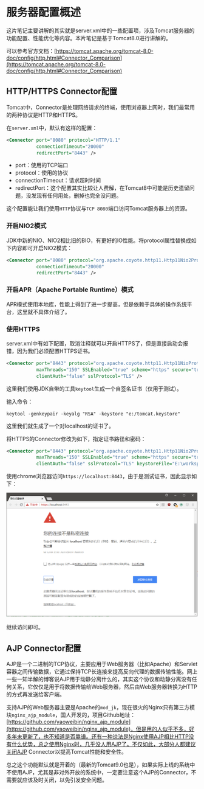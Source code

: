 # 服务器配置概述

这片笔记主要讲解的其实就是server.xml中的一些配置项，涉及Tomcat服务器的功能配置、性能优化等内容。本片笔记是基于Tomcat8.0进行讲解的。

可以参考官方文档：[https://tomcat.apache.org/tomcat-8.0-doc/config/http.html#Connector_Comparison](https://tomcat.apache.org/tomcat-8.0-doc/config/http.html#Connector_Comparison)

## HTTP/HTTPS Connector配置

Tomcat中，Connector是处理网络请求的终端，使用浏览器上网时，我们最常用的两种协议是HTTP和HTTPS。

在`server.xml`中，默认有这样的配置：

```xml
<Connector port="8080" protocol="HTTP/1.1"
           connectionTimeout="20000"
           redirectPort="8443" />
```

* port：使用的TCP端口
* protocol：使用的协议
* connectionTimeout：请求超时时间
* redirectPort：这个配置其实比较让人费解，在Tomcat8中可能是历史遗留问题，没发现有任何用处，删掉也完全没问题。

这个配置能让我们使用`HTTP`协议与`TCP 8080`端口访问Tomcat服务器上的资源。

### 开启NIO2模式

JDK中新的NIO、NIO2相比旧的BIO，有更好的IO性能。将protocol属性替换成如下内容即可开启NIO2模式：

```xml
<Connector port="8080" protocol="org.apache.coyote.http11.Http11Nio2Protocol"
           connectionTimeout="20000"
           redirectPort="8443" />
```

### 开启APR（Apache Portable Runtime）模式

APR模式使用本地库，性能上得到了进一步提高，但是依赖于具体的操作系统平台，这里就不具体介绍了。

### 使用HTTPS

server.xml中有如下配置，取消注释就可以开启HTTPS了，但是直接启动会报错，因为我们必须配置HTTPS证书。

```xml
<Connector port="8443" protocol="org.apache.coyote.http11.Http11NioProtocol"
           maxThreads="150" SSLEnabled="true" scheme="https" secure="true"
           clientAuth="false" sslProtocol="TLS" />
```

这里我们使用JDK自带的工具`keytool`生成一个自签名证书（仅用于测试）。

输入命令：
```
keytool -genkeypair -keyalg "RSA" -keystore "e:/tomcat.keystore"
```

这里我们就生成了一个对localhost的证书了。

将HTTPS的Connector修改为如下，指定证书路径和密码：

```xml
<Connector port="8443" protocol="org.apache.coyote.http11.Http11Nio2Protocol"
           maxThreads="150" SSLEnabled="true" scheme="https" secure="true"
           clientAuth="false" sslProtocol="TLS" keystoreFile="E:\workspace_ciyaz\common-files\tomcat.keystore" keystorePass="root" />
```

使用chrome浏览器访问`https://localhost:8443`，由于是测试证书，因此显示如下：

![](res/1.png)

继续访问即可。

## AJP Connector配置

AJP是一个二进制的TCP协议，主要应用于Web服务器（比如Apache）和Servlet容器之间传输数据，它通过保持TCP长连接来提高反向代理的数据传输性能。网上一些一知半解的博客说AJP用于动静分离什么的，其实这个协议和动静分离没有任何关系，它仅仅是用于将数据传输给Web服务器，然后由Web服务器转换为HTTP的方式再发送给客户端。

支持AJP的Web服务器主要是Apache的`mod_jk`，现在很火的Nginx只有第三方模块`nginx_ajp_module`，国人开发的，项目Github地址：[https://github.com/yaoweibin/nginx_ajp_module](https://github.com/yaoweibin/nginx_ajp_module)，但是用的人似乎不多，好多年未更新了，也不知道是否靠谱。还有一种说法是Nginx使用AJP相比HTTP没有什么优势，总之使用Nginx时，几乎没人用AJP了。不仅如此，大部分人都建议关闭AJP Connector以提高Tomcat性能和安全性。

总之这个功能默认就是开着的（最新的Tomcat9.0也是），如果实际上线的系统中不使用AJP，尤其是非对外开放的系统中，一定要注意这个AJP的Connector，不需要就应该及时关闭，以免引发安全问题。
